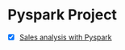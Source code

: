 # Pyspark Project

- [x] [Sales analysis with Pyspark](https://github.com/syyo1809/pyspark_project/blob/main/Sale_analysis_with_Pyspark/pyspark%20Sales%20analysis2024-05-22%2012_57_26%20(1).ipynb)

